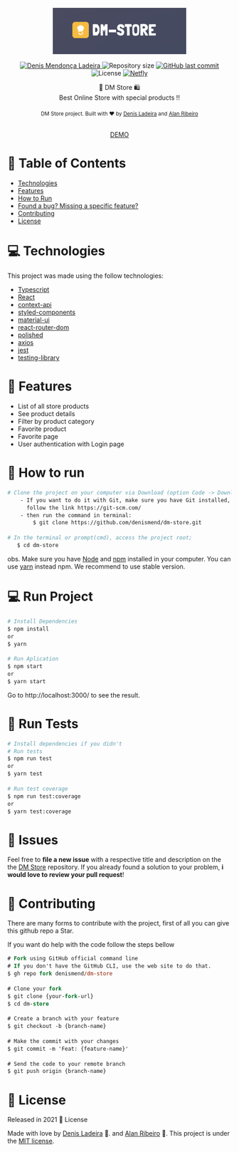 <p align="center">
   <img src="./.github/dm-store.png" alt="DM-STORE_LOGO" width="300"/>
</p>

<p align="center">
   <a href="https://linkedin.com/in/denis-ladeira-814365115/">
      <img alt="Denis Mendonça Ladeira" src="https://img.shields.io/badge/-DenisLadeira-gray?style=flat&logo=Linkedin&logoColor=white" />
   </a>
  <img alt="Repository size" src="https://img.shields.io/github/repo-size/denismend/dm-store?color=orange">

  <a href="https://github.com/denismend/dm-store/commits/dev_v1">
    <img alt="GitHub last commit" src="https://img.shields.io/github/last-commit/denismend/dm-store?color=orange">
  </a>

  <img alt="License" src="https://img.shields.io/badge/license-MIT-gray">

   <a href="https://app.netlify.com/sites/pinkfloyd-discography-denismend/settings/deploys">
      <img alt="Netfly" src="https://img.shields.io/badge/netfly-Success-gray?style=flat&logo=netlify&logoColor=white" />
   </a>
</p>

<p align="center">
   🛒 DM Store 🛍️ <br />
  Best Online Store with special products !!
</p>

<div align="center">
  <sub>DM Store project. Built with ❤︎ by
    <a href="https://github.com/denismend">Denis Ladeira</a> and
    <a href="https://github.com/alanribeiro">Alan Ribeiro</a>
  </sub>
</div>

<p align="center"
  <br /><br />
  <span>
    <a href="https://pinkfloyd-discography-denismend.netlify.app/" target="_blank">DEMO</a>
  </span>
</p>

# :pushpin: Table of Contents

* [Technologies](#computer-technologies)
* [Features](#rocket-features)
* [How to Run](#construction_worker-how-to-run)
* [Found a bug? Missing a specific feature?](#bug-issues)
* [Contributing](#tada-contributing)
* [License](#closed_book-license)

# :computer: Technologies
This project was made using the follow technologies:

* [Typescript](https://www.typescriptlang.org/)
* [React](https://reactjs.org/)
* [context-api](https://reactjs.org/)
* [styled-components](https://styled-components.com/)
* [material-ui](https://material-ui.com/)
* [react-router-dom](https://reactrouter.com/web/guides/quick-start)
* [polished](https://github.com/styled-components/polished)
* [axios](https://github.com/axios/axios)
* [jest](https://github.com/facebook/jest)
* [testing-library](https://github.com/testing-library/react-testing-library)

# :rocket: Features

* List of all store products
* See product details
* Filter by product category
* Favorite product
* Favorite page
* User authentication with Login page


# :construction_worker: How to run
```bash
# Clone the project on your computer via Download (option Code -> Download ZIP)
    - If you want to do it with Git, make sure you have Git installed,
      follow the link https://git-scm.com/
    - then run the command in terminal:
        $ git clone https://github.com/denismend/dm-store.git

# In the terminal or prompt(cmd), access the project root;
   $ cd dm-store
```

obs. Make sure you have [Node](https://nodejs.org/en/) and [npm](https://nodejs.org/en/) 
installed in your computer. You can use [yarn](https://yarnpkg.com) instead npm. We recommend to use stable version.

# :computer: Run Project
```bash
# Install Dependencies
$ npm install
or
$ yarn

# Run Aplication
$ npm start
or
$ yarn start
```
Go to http://localhost:3000/ to see the result.

# :test_tube: Run Tests
```bash
# Install dependencies if you didn't
# Run tests
$ npm run test
or
$ yarn test

# Run test coverage
$ npm run test:coverage
or
$ yarn test:coverage
```

# :bug: Issues

Feel free to **file a new issue** with a respective title and description on the the [DM Store](https://github.com/denismend/dm-store/issues) repository. If you already found a solution to your problem, **i would love to review your pull request**!

# :tada: Contributing

There are many forms to contribute with the project, first of all you can give this github repo a Star.

If you want do help with the code follow the steps bellow

```ps
# Fork using GitHub official command line
# If you don't have the GitHub CLI, use the web site to do that.
$ gh repo fork denismend/dm-store

# Clone your fork
$ git clone {your-fork-url}
$ cd dm-store

# Create a branch with your feature
$ git checkout -b {branch-name}

# Make the commit with your changes
$ git commit -m 'Feat: {feature-name}'

# Send the code to your remote branch
$ git push origin {branch-name}
```

# :closed_book: License

Released in 2021 :closed_book: License

Made with love by [Denis Ladeira](https://github.com/denismend) 🚀.
and [Alan Ribeiro](https://github.com/alanribeiro) 🚀.
This project is under the [MIT license](./LICENSE).
